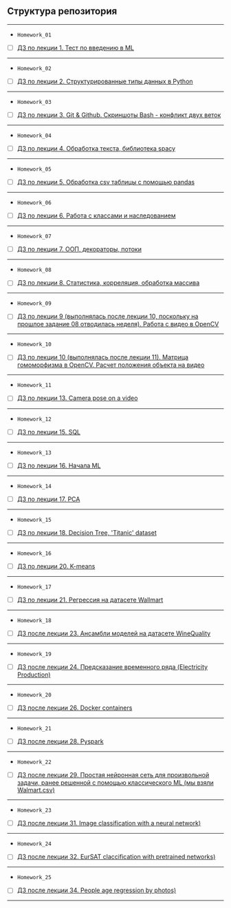## Структура репозитория
<hr>

- `Homework_01`
- [ ] [ДЗ по лекции 1. Тест по введению в ML](Homework_01)
<hr>

- `Homework_02`
- [ ] [ДЗ по лекции 2. Структурированные типы данных в Python](Homework_02)
<hr>

- `Homework_03`
- [ ] [ДЗ по лекции 3. Git & Github. Скриншоты Bash - конфликт двух веток](Homework_03)
<hr>

- `Homework_04`
- [ ] [ДЗ по лекции 4. Обработка текста, библиотека spacy](Homework_04)
<hr>

- `Homework_05`
- [ ] [ДЗ по лекции 5. Обработка csv таблицы с помощью pandas](Homework_05)
<hr>

- `Homework_06`
- [ ] [ДЗ по лекции 6. Работа с классами и наследованием](Homework_06)
<hr>

- `Homework_07`
- [ ] [ДЗ по лекции 7. ООП, декораторы, потоки](Homework_07)
<hr>

- `Homework_08`
- [ ] [ДЗ по лекции 8. Статистика, корреляция, обработка массива](Homework_08)
<hr>

- `Homework_09`
- [ ] [ДЗ по лекции 9 (выполнялась после лекции 10, поскольку на прошлое задание 08 отводилась неделя). Работа с видео в OpenCV](Homework_09)
<hr>

- `Homework_10`
- [ ] [ДЗ по лекции 10 (выполнялась после лекции 11). Матрица гомоморфизма в OpenCV. Расчет положения объекта на видео](Homework_10)
<hr>

- `Homework_11`
- [ ] [ДЗ по лекции 13. Camera pose on a video](Homework_11)
<hr>

- `Homework_12`
- [ ] [ДЗ по лекции 15. SQL](Homework_12)
<hr>

- `Homework_13`
- [ ] [ДЗ по лекции 16. Начала ML](Homework_13)
<hr>

- `Homework_14`
- [ ] [ДЗ по лекции 17. PCA](Homework_14)
<hr>

- `Homework_15`
- [ ] [ДЗ по лекции 18. Decision Tree, 'Titanic' dataset](Homework_15)
<hr>

- `Homework_16`
- [ ] [ДЗ по лекции 20. K-means](Homework_16)
<hr>

- `Homework_17`
- [ ] [ДЗ по лекции 21. Регрессия на датасете Wallmart](Homework_17)
<hr>

- `Homework_18`
- [ ] [ДЗ после лекции 23. Ансамбли моделей на датасете WineQuality](Homework_18)
<hr>

- `Homework_19`
- [ ] [ДЗ после лекции 24. Предсказание временного ряда (Electricity Production)](Homework_19)
<hr>

- `Homework_20`
- [ ] [ДЗ после лекции 26. Docker containers](Homework_20)
<hr>

- `Homework_21`
- [ ] [ДЗ после лекции 28. Pyspark](Homework_21)
<hr>

- `Homework_22`
- [ ] [ДЗ после лекции 29. Простая нейронная сеть для произвольной задачи, ранее решенной с помощью классического ML (мы взяли Walmart.csv)](Homework_22)
<hr>

- `Homework_23`
- [ ] [ДЗ после лекции 31. Image classification with a neural network)](Homework_23)
<hr>

- `Homework_24`
- [ ] [ДЗ после лекции 32. EurSAT claccification with pretrained networks)](Homework_24)
<hr>

- `Homework_25`
- [ ] [ДЗ после лекции 34. People age regression by photos)](Homework_25)
<hr>
